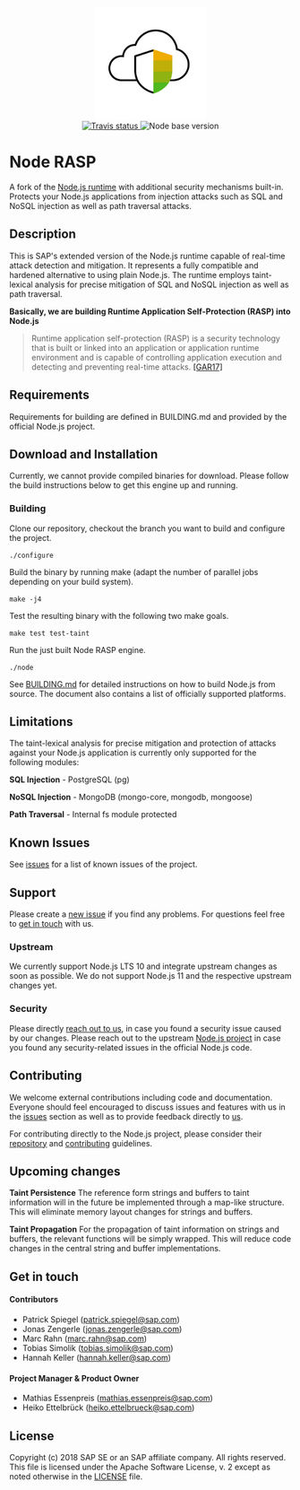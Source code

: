 <p align="center">
  <a href="">
    <img alt="Node RASP" src="logo.png" width="200"/>
  </a>
  <br>
  <a href="https://travis-ci.org/SAP/node-rasp">
    <img alt="Travis status" 
         src="https://travis-ci.org/SAP/node-rasp.svg?branch=master"/>
  </a>
  <img alt="Node base version" 
       src="https://img.shields.io/badge/node-v10.14.0-blue.svg"/>
</p>

# Node RASP

A fork of the [Node.js runtime](https://github.com/nodejs/node) with 
additional security mechanisms built-in. Protects your Node.js applications 
from injection attacks such as SQL and NoSQL injection as well as path 
traversal attacks.

## Description
This is SAP's extended version of the Node.js runtime capable of real-time 
attack detection and mitigation. It represents a fully compatible and hardened 
alternative to using plain Node.js. The runtime employs taint-lexical analysis 
for precise mitigation of SQL and NoSQL injection as well as path traversal.

**Basically, we are building 
Runtime Application Self-Protection (RASP) into Node.js**

> Runtime application self-protection (RASP) is a security technology that is 
> built or linked into an application or application runtime environment and is 
> capable of controlling application execution and detecting and preventing 
> real-time attacks. 
> [[GAR17]](https://www.gartner.com/it-glossary/runtime-application-self-protection-rasp/)

## Requirements
Requirements for building are defined in BUILDING.md and provided by the 
official Node.js project.

## Download and Installation
Currently, we cannot provide compiled binaries for download. Please follow 
the build instructions below to get this engine up and running.

### Building

Clone our repository, checkout the branch you want to build and configure 
the project.
```shell
./configure
```

Build the binary by running make (adapt the number of parallel jobs depending 
on your build system).
```shell
make -j4
```

Test the resulting binary with the following two make goals.
```shell
make test test-taint
```

Run the just built Node RASP engine.
```shell
./node
```

See [BUILDING.md](BUILDING.md) for detailed instructions on how to build
Node.js from source. The document also contains a list of
officially supported platforms.

## Limitations
The taint-lexical analysis for precise mitigation and protection of attacks 
against your Node.js application is currently only supported for the 
following modules:

**SQL Injection** - PostgreSQL (pg)

**NoSQL Injection** - MongoDB (mongo-core, mongodb, mongoose)

**Path Traversal** - Internal fs module protected

## Known Issues
See [issues](https://github.com/sap/node-rasp/issues) for a list of known 
issues of the project.

## Support
Please create a [new issue](https://github.com/sap/node-rasp/issues/new) 
if you find any problems. For questions feel free 
to [get in touch](#contributors) with us.

### Upstream
We currently support Node.js LTS 10 and integrate upstream changes as soon as 
possible. We do not support Node.js 11 and the respective upstream changes yet.

### Security
Please directly [reach out to us](#contributors), in case you found a security 
issue caused by our changes. Please reach out to the upstream 
[Node.js project](https://github.com/nodejs/node) in case you found any 
security-related issues in the official Node.js code.

## Contributing
We welcome external contributions including code and documentation. Everyone 
should feel encouraged to discuss issues and features with us in the 
[issues](https://github.com/sap/node-rasp/issues) section as well as to provide 
feedback directly to [us](#contributors).

For contributing directly to the Node.js project, please consider their 
[repository](https://github.com/nodejs/node/) and 
[contributing](https://github.com/nodejs/node/blob/master/CONTRIBUTING.md) 
guidelines.

## Upcoming changes
**Taint Persistence**
The reference form strings and buffers to taint information will in the future 
be implemented through a map-like structure. This will eliminate memory layout 
changes for strings and buffers.

**Taint Propagation**  For the propagation of taint information on strings and 
buffers, the relevant functions will be simply wrapped. This will reduce code 
changes in the central string and buffer implementations.

<a name="contributors"></a>
## Get in touch

#### Contributors
* Patrick Spiegel (patrick.spiegel@sap.com)
* Jonas Zengerle (jonas.zengerle@sap.com)
* Marc Rahn (marc.rahn@sap.com)
* Tobias Simolik (tobias.simolik@sap.com)
* Hannah Keller (hannah.keller@sap.com)

#### Project Manager & Product Owner
* Mathias Essenpreis (mathias.essenpreis@sap.com)
* Heiko Ettelbrück (heiko.ettelbrueck@sap.com)


## License

Copyright (c) 2018 SAP SE or an SAP affiliate company. All rights reserved.
This file is licensed under the Apache Software License, v. 2 except as noted 
otherwise in the [LICENSE](LICENSE) file.
